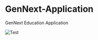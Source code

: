 # GenNext-Application

GenNext Education Application

![Test](https://github.com/Dhananjayan-PN/GenNext-Application/workflows/Test/badge.svg)

